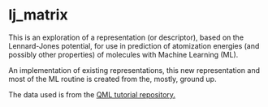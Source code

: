 # lj_matrix

This is an exploration of a representation (or descriptor), based on the Lennard-Jones potential, for use in prediction of atomization energies (and possibly other properties) of molecules with Machine Learning (ML).

An implementation of existing representations, this new representation and most of the ML routine is created from the, mostly, ground up.

The data used is from the [QML tutorial repository.](https://github.com/qmlcode/tutorial)
